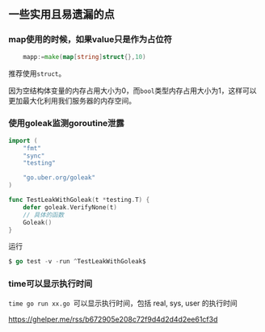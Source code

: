 ## 一些实用且易遗漏的点

### map使用的时候，如果value只是作为占位符

```go
	mapp:=make(map[string]struct{},10)
```

推荐使用`struct`。  

因为空结构体变量的内存占用大小为0，而`bool`类型内存占用大小为1，这样可以更加最大化利用我们服务器的内存空间。  


### 使用goleak监测goroutine泄露

```go
import (
	"fmt"
	"sync"
	"testing"

	"go.uber.org/goleak"
)

func TestLeakWithGoleak(t *testing.T) {
	defer goleak.VerifyNone(t)
    // 具体的函数
	Goleak()
}
```

运行

```go
$ go test -v -run ^TestLeakWithGoleak$
```

### time可以显示执行时间

`time go run xx.go `可以显示执行时间，包括 real, sys, user 的执行时间




https://ghelper.me/rss/b672905e208c72f9d4d2d4d2ee61cf3d

